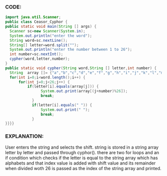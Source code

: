### CODE:
```java
import java.util.Scanner;
public class Ceasor_Cyphor {
public static void main(String [] args) {
  Scanner sc=new Scanner(System.in);
  System.out.println("enter the word");
  String word=sc.nextLine(); 
  String[] letter=word.split("");
  System.out.println("enter the number between 1 to 26");
  int number=sc.nextInt();
  cypher(word,letter,number);
}
public static void cypher(String word,String [] letter,int number) {
  String  array []= {"a","b","c","d","e","f","g","h","i","j","k","l","m","n","o","p","q","r","s","t","u","v","w","x","y","z"};
  for(int i=0;i<word.length();i++) {
	  for(int j=0;j<26;j++) {
		  if(letter[i].equals(array[j])) {
			    System.out.print(array[(j+number)%26]);
			    break;
			}	
			if(letter[i].equals(" ")) {
				System.out.print(" ");
				break;
			}
}}}}
```
### EXPLANATION:
User enters the string and selects the shift.
string is stored in a string array letter by letter and passed through cyphor().
there are two for loops and an if condition which checks if the letter is equal to the string array which has alphabets and that index value is added with shift value and its remainder when divided woth 26 is passed as the index of the string array and printed.
